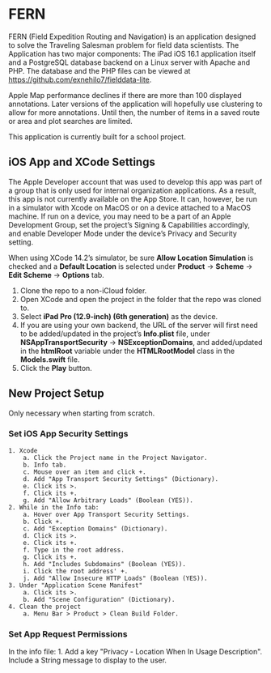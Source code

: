 # FERN
FERN (Field Expedition Routing and Navigation) is an application designed to solve the Traveling Salesman problem for field data scientists. The Application has two major components: The iPad iOS 16.1 application itself and a PostgreSQL database backend on a Linux server with Apache and PHP. The database and the PHP files can be viewed at https://github.com/exnehilo7/fielddata-lite.

Apple Map performance declines if there are more than 100 displayed annotations. Later versions of the application will hopefully use clustering to allow for more annotations. Until then, the number of items in a saved route or area and plot searches are limited.

This application is currently built for a school project.


## iOS App and XCode Settings
The Apple Developer account that was used to develop this app was part of a group that is only used for internal organization applications. As a result, this app is not currently available on the App Store. It can, however, be run in a simulator with Xcode on MacOS or on a device attached to a MacOS machine. If run on a device, you may need to be a part of an Apple Development Group, set the project’s Signing & Capabilities accordingly, and enable Developer Mode under the device’s Privacy and Security setting.

When using XCode 14.2’s simulator, be sure **Allow Location Simulation** is checked and a **Default Location** is selected under **Product** -> **Scheme** -> **Edit Scheme** -> **Options** tab.
1. Clone the repo to a non-iCloud folder.
2. Open XCode and open the project in the folder that the repo was cloned to.
3. Select **iPad Pro (12.9-inch) (6th generation)** as the device.
4. If you are using your own backend, the URL of the server will first need to be added/updated in the project’s **Info.plist** file, under **NSAppTransportSecurity** -> **NSExceptionDomains**, and added/updated in the **htmlRoot** variable under the **HTMLRootModel** class in the **Models.swift** file.
5. Click the **Play** button.


## New Project Setup
Only necessary when starting from scratch.
### Set iOS App Security Settings
	1. Xcode
		a. Click the Project name in the Project Navigator.
		b. Info tab.
		c. Mouse over an item and click +.
		d. Add "App Transport Security Settings" (Dictionary).
		e. Click its >.
		f. Click its +. 
		g. Add "Allow Arbitrary Loads" (Boolean (YES)).
	2. While in the Info tab:
		a. Hover over App Transport Security Settings.
		b. Click +.
		c. Add "Exception Domains" (Dictionary).
		d. Click its >.
		e. Click its +.
		f. Type in the root address.
		g. Click its +.
		h. Add "Includes Subdomains" (Boolean (YES)).
		i. Click the root address' +.
		j. Add "Allow Insecure HTTP Loads" (Boolean (YES)).
	3. Under "Application Scene Manifest"
		a. Click its >.
		b. Add "Scene Configuration" (Dictionary).
	4. Clean the project 
    	a. Menu Bar > Product > Clean Build Folder.

### Set App Request Permissions
In the info file:
	1. Add a key "Privacy - Location When In Usage Description". Include a String message to display to the user.

